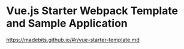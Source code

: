 # Vue.js Starter Webpack Template and Sample Application

https://madebits.github.io/#r/vue-starter-template.md
